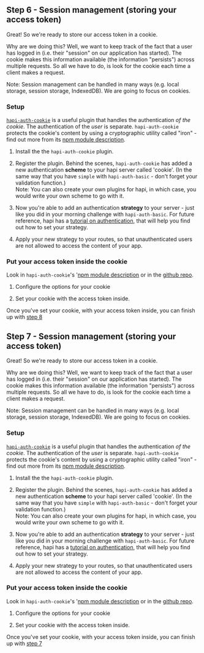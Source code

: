 ## Step 6 - Session management (storing your access token)

Great! So we're ready to store our access token in a cookie.

Why are we doing this? Well, we want to keep track of the fact that a user has logged in (i.e. their "session" on our application has started). The cookie makes this information available (the information "persists") across multiple requests. So all we have to do, is look for the cookie each time a client makes a request.

Note: Session management can be handled in many ways (e.g. local storage, session storage, IndexedDB). We are going to focus on cookies.

### Setup
[`hapi-auth-cookie`](https://github.com/hapijs/hapi-auth-cookie) is a useful plugin that handles the authentication _of the cookie_. The authentication of the _user_ is separate. `hapi-auth-cookie` protects the cookie's content by using a cryptographic utility called "iron" - find out more from its [npm module description](https://www.npmjs.com/package/iron).

1. Install the the `hapi-auth-cookie` plugin.

2. Register the plugin. Behind the scenes, `hapi-auth-cookie` has added a new authentication **scheme** to your hapi server called 'cookie'. (In the same way that you have `simple` with `hapi-auth-basic` - don't forget your validation function.)  
Note: You can also create your own plugins for hapi, in which case, you would write your own scheme to go with it.

3. Now you're able to add an authentication **strategy** to your server - just like you did in your morning challenge with `hapi-auth-basic`. For future reference, hapi has a [tutorial on authentication](https://hapijs.com/tutorials/auth), that will help you find out how to set your strategy.

5. Apply your new strategy to your routes, so that unauthenticated users are not allowed to access the content of your app.

### Put your access token inside the cookie

Look in `hapi-auth-cookie`'s '[npm module description](https://www.npmjs.com/package/hapi-auth-cookie) or in the [github repo](https://github.com/hapijs/hapi-auth-cookie).

1. Configure the options for your cookie

2. Set your cookie with the access token inside.

Once you've set your cookie, with your access token inside, you can finish up with [step 8](./step8.md)
## Step 7 - Session management (storing your access token)

Great! So we're ready to store our access token in a cookie.

Why are we doing this? Well, we want to keep track of the fact that a user has logged in (i.e. their "session" on our application has started). The cookie makes this information available (the information "persists") across multiple requests. So all we have to do, is look for the cookie each time a client makes a request.

Note: Session management can be handled in many ways (e.g. local storage, session storage, IndexedDB). We are going to focus on cookies.

### Setup
[`hapi-auth-cookie`](https://github.com/hapijs/hapi-auth-cookie) is a useful plugin that handles the authentication _of the cookie_. The authentication of the _user_ is separate. `hapi-auth-cookie` protects the cookie's content by using a cryptographic utility called "iron" - find out more from its [npm module description](https://www.npmjs.com/package/iron).

1. Install the the `hapi-auth-cookie` plugin.

2. Register the plugin. Behind the scenes, `hapi-auth-cookie` has added a new authentication **scheme** to your hapi server called 'cookie'. (In the same way that you have `simple` with `hapi-auth-basic` - don't forget your validation function.)  
Note: You can also create your own plugins for hapi, in which case, you would write your own scheme to go with it.

3. Now you're able to add an authentication **strategy** to your server - just like you did in your morning challenge with `hapi-auth-basic`. For future reference, hapi has a [tutorial on authentication](https://hapijs.com/tutorials/auth), that will help you find out how to set your strategy.

5. Apply your new strategy to your routes, so that unauthenticated users are not allowed to access the content of your app.

### Put your access token inside the cookie

Look in `hapi-auth-cookie`'s '[npm module description](https://www.npmjs.com/package/hapi-auth-cookie) or in the [github repo](https://github.com/hapijs/hapi-auth-cookie).

1. Configure the options for your cookie

2. Set your cookie with the access token inside.

Once you've set your cookie, with your access token inside, you can finish up with [step 7](./step7.md)
